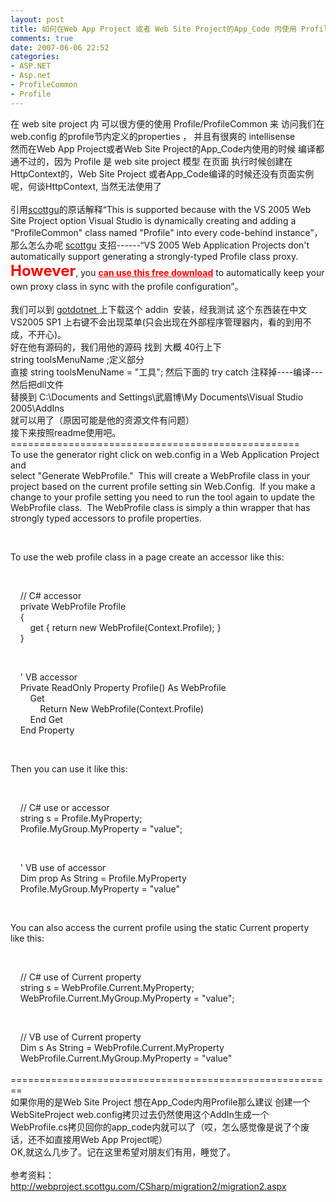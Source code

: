 ```yaml
---
layout: post
title: 如何在Web App Project 或者 Web Site Project的App_Code 内使用 Profile/ProfileCommon
comments: true
date: 2007-06-06 22:52
categories:
- ASP.NET
- Asp.net
- ProfileCommon
- Profile
---
```


<p>在 web site project 内 可以很方便的使用 Profile/ProfileCommon 来 访问我们在web.config 的profile节内定义的properties ， 并且有很爽的 intellisense <br />然而在Web App Project或者Web Site Project的App_Code内使用的时候 编译都通不过的，因为 Profile 是 web site project 模型 在页面 执行时候创建在HttpContext的，Web Site Project 或者App_Code编译的时候还没有页面实例呢，何谈HttpContext, 当然无法使用了<br /><br />引用<a title="http://weblogs.asp.net/scottgu/" href="http://weblogs.asp.net/scottgu/" target="_blank">scottgu</a>的原话解释“This is supported because with the VS 2005 Web Site Project option Visual Studio is dynamically creating and adding a "ProfileCommon" class named "Profile" into every code-behind instance”，那么怎么办呢 <a title="http://weblogs.asp.net/scottgu/" href="http://weblogs.asp.net/scottgu/" target="_blank">scottgu</a> 支招------“VS 2005 Web Application Projects don't automatically support generating a strongly-typed Profile class proxy. <strong style="FONT-SIZE: 18pt; COLOR: #ff0000">However</strong>, you <a style="COLOR: #ff0000" href="http://www.gotdotnet.com/workspaces/workspace.aspx?id=406eefba-2dd9-4d80-a48c-b4f135df4127"><strong>can use this free download</strong></a><span style="COLOR: #ff0000"> </span>to automatically keep your own proxy class in sync with the profile configuration”。<br /><br />我们可以到 <a href="http://www.gotdotnet.com/" target="_blank">gotdotnet </a>上下载这个 addin  安装，经我测试 这个东西装在中文VS2005 SP1 上右键不会出现菜单(只会出现在外部程序管理器内，看的到用不成，不开心)。<br />好在他有源码的，我们用他的源码 找到 大概 40行上下<br />string toolsMenuName ;定义部分 <br />直接 string toolsMenuName = "工具"; 然后下面的 try catch 注释掉----编译---然后把dll文件<br />替换到 C:\Documents and Settings\武眉博\My Documents\Visual Studio 2005\AddIns<br />就可以用了（原因可能是他的资源文件有问题）<br />接下来按照readme使用吧。<br />==================================================<br />To use the generator right click on web.config in a Web Application Project and<br />select "Generate WebProfile."  This will create a WebProfile class in your<br />project based on the current profile setting sin Web.Config.  If you make a <br />change to your profile setting you need to run the tool again to update the <br />WebProfile class.  The WebProfile class is simply a thin wrapper that has<br />strongly typed accessors to profile properties.</p>
<br /><p>To use the web profile class in a page create an accessor like this:</p>
<br /><p>    // C# accessor<br />    private WebProfile Profile<br />    {<br />        get { return new WebProfile(Context.Profile); }<br />    }</p>
<br /><p>    ' VB accessor<br />    Private ReadOnly Property Profile() As WebProfile<br />        Get<br />            Return New WebProfile(Context.Profile)<br />        End Get<br />    End Property</p>
<br /><p>Then you can use it like this:</p>
<br /><p>    // C# use or accessor<br />    string s = Profile.MyProperty;<br />    Profile.MyGroup.MyProperty = "value";</p>
<br /><p>    ' VB use of accessor<br />    Dim prop As String = Profile.MyProperty<br />    Profile.MyGroup.MyProperty = "value"</p>
<br /><p>You can also access the current profile using the static Current property<br />like this:</p>
<br /><p>    // C# use of Current property<br />    string s = WebProfile.Current.MyProperty;<br />    WebProfile.Current.MyGroup.MyProperty = "value";</p>
<br /><p>    // VB use of Current property<br />    Dim s As String = WebProfile.Current.MyProperty<br />    WebProfile.Current.MyGroup.MyProperty = "value"<br />    ========================================================<br />如果你用的是Web Site Project 想在App_Code内用Profile那么建议 创建一个WebSiteProject web.config拷贝过去仍然使用这个AddIn生成一个WebProfile.cs拷贝回你的app_code内就可以了（哎，怎么感觉像是说了个废话，还不如直接用Web App Project呢）<br />OK,就这么几步了。记在这里希望对朋友们有用，睡觉了。<br /><br />参考资料： <a href="http://webproject.scottgu.com/CSharp/migration2/migration2.aspx">http://webproject.scottgu.com/CSharp/migration2/migration2.aspx</a><br /></p>				
